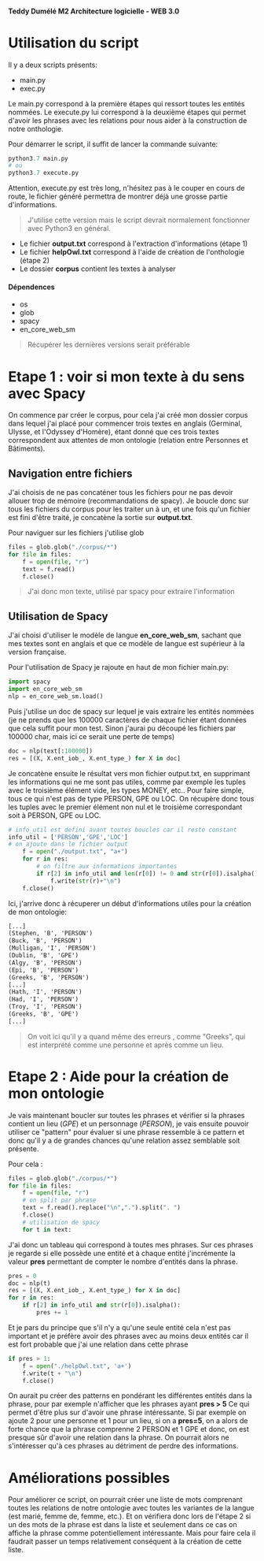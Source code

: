 #### Teddy Dumélé M2 Architecture logicielle - WEB 3.0

# Utilisation du script
Il y a deux scripts présents:
- main.py
- exec.py

Le main.py correspond à la première étapes qui ressort toutes les entités nommées. Le execute.py lui correspond à la deuxième étapes qui permet d'avoir les phrases avec les relations pour nous aider à la construction de notre onthologie.

Pour démarrer le script, il suffit de lancer la commande suivante:
```py
python3.7 main.py
# ou
python3.7 execute.py
```
Attention, execute.py est très long, n'hésitez pas à le couper en cours de route, le fichier généré permettra de montrer déjà une grosse partie d'informations.
> J'utilise cette version mais le script devrait normalement fonctionner avec Python3 en général.

- Le fichier __output.txt__ correspond à l'extraction d'informations (étape 1)
- Le fichier __helpOwl.txt__ correspond à l'aide de création de l'onthologie (étape 2)
- Le dossier __corpus__ contient les textes à analyser

#### Dépendences
- os
- glob
- spacy
- en_core_web_sm

> Récupérer les dernières versions serait préférable

# Etape 1 : voir si mon texte à du sens avec Spacy
On commence par créer le corpus, pour cela j'ai créé mon dossier corpus dans lequel j'ai placé pour commencer trois textes en anglais (Germinal, Ulysse, et l'Odyssey d'Homère), étant donné que ces trois textes correspondent aux attentes de mon ontologie (relation entre Personnes et Bâtiments). 

## Navigation entre fichiers
J'ai choisis de ne pas concaténer tous les fichiers pour ne pas devoir allouer trop de mémoire (recommandations  de spacy). Je boucle donc sur tous les fichiers du corpus pour les traiter un à un, et une fois qu'un fichier est fini d'être traité, je concatène la sortie sur __output.txt__.

Pour naviguer sur les fichiers j'utilise glob
```py
files = glob.glob("./corpus/*")
for file in files:
    f = open(file, "r")
    text = f.read()
    f.close()
```

> J'ai donc mon texte, utilisé par spacy pour extraire l'information

## Utilisation de Spacy
J'ai choisi d'utiliser le modèle de langue __en_core_web_sm__, sachant que mes textes sont en anglais et que ce modèle de langue est supérieur à la version française.

Pour l'utilisation de Spacy je rajoute en haut de mon fichier main.py:
```py
import spacy
import en_core_web_sm
nlp = en_core_web_sm.load()
```

Puis j'utilise un doc de spacy sur lequel je vais extraire les entités nommées (je ne prends que les 100000 caractères de chaque fichier étant données que cela suffit pour mon test. Sinon j'aurai pu découpé les fichiers par 100000 char, mais ici ce serait une perte de temps)

```py
doc = nlp(text[:100000])
res = [(X, X.ent_iob_, X.ent_type_) for X in doc]
```

Je concatène ensuite le résultat vers mon fichier output.txt, en supprimant les informations qui ne me 
sont pas utiles, comme par exemple les tuples avec le troisième élément vide, les types MONEY, etc..
Pour faire simple, tous ce qui n'est pas de type PERSON, GPE ou LOC. On récupère donc tous les tuples 
avec le premier élément non nul et le troisième correspondant soit à PERSON, GPE ou LOC.

```py
# info_util est defini avant toutes boucles car il reste constant
info_util = ['PERSON','GPE','LOC']
# on ajoute dans le fichier output
    f = open("./output.txt", "a+")
    for r in res:
        # on filtre aux informations importantes
        if r[2] in info_util and len(r[0]) != 0 and str(r[0]).isalpha() :
            f.write(str(r)+"\n")
    f.close()
```

Ici, j'arrive donc à récuperer un début d'informations utiles pour la création de mon ontologie:
```txt
[...]
(Stephen, 'B', 'PERSON')
(Buck, 'B', 'PERSON')
(Mulligan, 'I', 'PERSON')
(Dublin, 'B', 'GPE')
(Algy, 'B', 'PERSON')
(Epi, 'B', 'PERSON')
(Greeks, 'B', 'PERSON')
[...]
(Hath, 'I', 'PERSON')
(Had, 'I', 'PERSON')
(Troy, 'I', 'PERSON')
(Greeks, 'B', 'GPE')
[...]
```

> On voit ici qu'il y a quand même des erreurs , comme "Greeks", qui est interprété comme une personne et après comme un lieu.

# Etape 2 : Aide pour la création de mon ontologie
Je vais maintenant boucler sur toutes les phrases et vérifier si la phrases contient un lieu (_GPE_) et un personnage (_PERSON_), je vais ensuite pouvoir utiliser ce "pattern" pour évaluer si une phrase ressemble à ce pattern et donc qu'il y a de grandes chances qu'une relation assez semblable soit présente.

Pour cela : 
```py
files = glob.glob("./corpus/*")
for file in files:
    f = open(file, "r")
    # on split par phrase
    text = f.read().replace("\n",".").split(". ")
    f.close()
    # utilisation de spacy
    for t in text:
```
J'ai donc un tableau qui correspond à toutes mes phrases. Sur ces phrases je regarde si elle possède une entité et à chaque entité j'incrémente la valeur __pres__ permettant de compter le nombre d'entités dans la phrase.
```py
pres = 0
doc = nlp(t)
res = [(X, X.ent_iob_, X.ent_type_) for X in doc]
for r in res:
    if r[2] in info_util and str(r[0]).isalpha():
        pres += 1
```
Et je pars du principe que s'il n'y a qu'une seule entité cela n'est pas important et je préfère avoir des phrases avec au moins deux entités car il est fort probable que j'ai une relation dans cette phrase
```py
if pres > 1:
    f = open("./helpOwl.txt", 'a+')
    f.write(t + "\n")
    f.close()
```

On aurait pu créer des patterns en pondérant les différentes entités dans la phrase, pour par exemple n'afficher que les phrases ayant __pres > 5__ Ce qui permet d'être plus sur d'avoir une phrase intéressante. Si par exemple on ajoute 2 pour une personne et 1 pour un lieu, si on a __pres=5__, on a alors de forte chance que la phrase comprenne 2 PERSON et 1 GPE et donc, on est presque sûr d'avoir une relation dans la phrase. On pourrait alors ne s'intéresser qu'à ces phrases au détriment de perdre des informations.

# Améliorations possibles
Pour améliorer ce script, on pourrait créer une liste de mots comprenant toutes les relations de notre ontologie avec toutes les variantes de la langue (est marié, femme de, femme, etc.). Et on vérifiera donc lors de l'étape 2 si un des mots de la phrase est dans la liste et seulement dans ce cas on affiche la phrase comme potentiellement intéressante. Mais pour faire cela il faudrait passer un temps relativement conséquent à la création de cette liste.